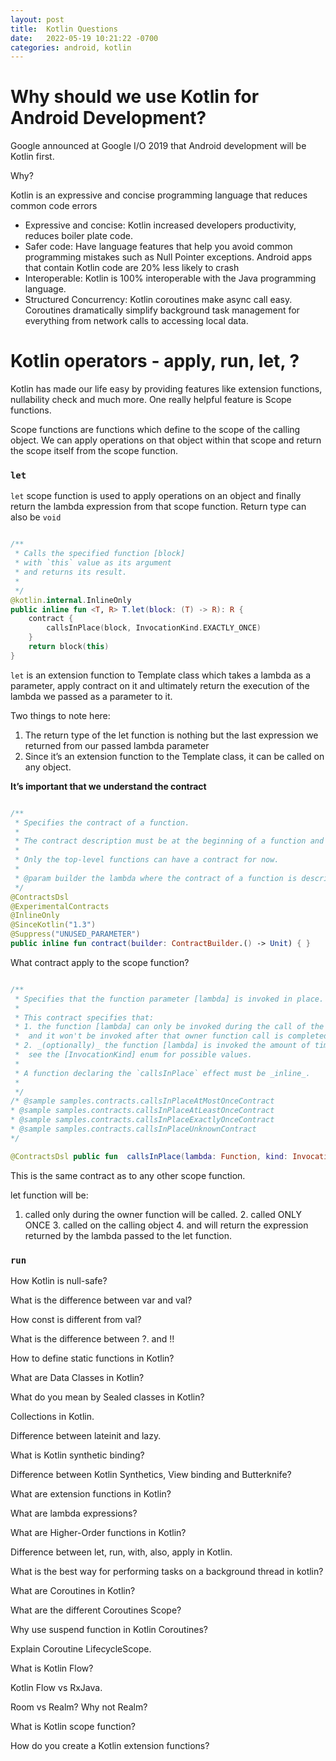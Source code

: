 ```yaml
---
layout: post
title:  Kotlin Questions
date:   2022-05-19 10:21:22 -0700
categories: android, kotlin
---
```


# Why should we use Kotlin for Android Development?

Google announced at Google I/O 2019 that Android development will be Kotlin first. 

Why? 

Kotlin is an expressive and concise programming language that reduces common code errors

* Expressive and concise: Kotlin increased developers productivity, reduces boiler plate code. 
* Safer code: Have language features that help you avoid common programming mistakes such as Null Pointer exceptions.  Android apps that contain Kotlin code are 20% less likely to crash
* Interoperable: Kotlin is 100% interoperable with the Java programming language. 
* Structured Concurrency: Kotlin coroutines make async call easy.  Coroutines dramatically simplify background task management for everything from network calls to accessing local data. 

# Kotlin operators - apply, run, let, ?

Kotlin has made our life easy by providing features like extension functions, nullability check and much more. One really helpful feature is Scope functions. 

Scope functions are functions which define to the scope of the calling object. We can apply operations on that object within that scope and return the scope itself from the scope function. 

### `let`

`let` scope function is used to apply operations on an object and finally return the lambda expression from that scope function. Return type can also be `void`

```kotlin

/**
 * Calls the specified function [block] 
 * with `this` value as its argument 
 * and returns its result.
 *
 */
@kotlin.internal.InlineOnly
public inline fun <T, R> T.let(block: (T) -> R): R {
    contract {
        callsInPlace(block, InvocationKind.EXACTLY_ONCE)
    }
    return block(this)
}

```

`let` is an extension function to Template class which takes a lambda as a parameter, apply contract on it and ultimately return the execution of the lambda we passed as a parameter to it. 

Two things to note here: 

1. The return type of the let function is nothing but the last expression we returned from our passed lambda parameter
2. Since it’s an extension function to the Template class, it can be called on any object. 

**It’s important that we understand the contract**

```kotlin

/**
 * Specifies the contract of a function.
 *
 * The contract description must be at the beginning of a function and have at least one effect.
 *
 * Only the top-level functions can have a contract for now.
 *
 * @param builder the lambda where the contract of a function is described with the help of the [ContractBuilder] members.
 */
@ContractsDsl
@ExperimentalContracts
@InlineOnly
@SinceKotlin("1.3")
@Suppress("UNUSED_PARAMETER")
public inline fun contract(builder: ContractBuilder.() -> Unit) { }

```

What contract apply to the scope function?

```kotlin

/**
 * Specifies that the function parameter [lambda] is invoked in place.
 *
 * This contract specifies that:
 * 1. the function [lambda] can only be invoked during the call of the owner function,
 *  and it won't be invoked after that owner function call is completed;
 * 2. _(optionally)_ the function [lambda] is invoked the amount of times specified by the [kind] parameter,
 *  see the [InvocationKind] enum for possible values.
 *
 * A function declaring the `callsInPlace` effect must be _inline_.
 *
 */
/* @sample samples.contracts.callsInPlaceAtMostOnceContract
* @sample samples.contracts.callsInPlaceAtLeastOnceContract
* @sample samples.contracts.callsInPlaceExactlyOnceContract
* @sample samples.contracts.callsInPlaceUnknownContract
*/

@ContractsDsl public fun  callsInPlace(lambda: Function, kind: InvocationKind = InvocationKind.UNKNOWN): CallsInPlace
```

This is the same contract as to any other scope function. 

let function will be: 
1. called only during the owner function will be called.
	2. called ONLY ONCE
	3. called on the calling object
	4. and will return the expression returned by the lambda passed to the let function. 

### `run`

How Kotlin is null-safe?

What is the difference between var and val?

How const is different from val?

What is the difference between ?. and !!

How to define static functions in Kotlin?

What are Data Classes in Kotlin?

What do you mean by Sealed classes in Kotlin?

Collections in Kotlin.

Difference between lateinit and lazy.

What is Kotlin synthetic binding?

Difference between Kotlin Synthetics, View binding and Butterknife?

What are extension functions in Kotlin?

What are lambda expressions?

What are Higher-Order functions in Kotlin?

Difference between let, run, with, also, apply in Kotlin.

What is the best way for performing tasks on a background thread in kotlin?

What are Coroutines in Kotlin?

What are the different Coroutines Scope?

Why use suspend function in Kotlin Coroutines?

Explain Coroutine LifecycleScope.

What is Kotlin Flow?

Kotlin Flow vs RxJava.

Room vs Realm? Why not Realm?

What is Kotlin scope function?

How do you create a Kotlin extension functions?


